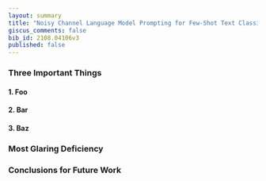 ```yaml
---
layout: summary
title: "Noisy Channel Language Model Prompting for Few-Shot Text Classification"
giscus_comments: false
bib_id: 2108.04106v3
published: false
---
```


### Three Important Things

#### 1. Foo

#### 2. Bar

#### 3. Baz

### Most Glaring Deficiency

### Conclusions for Future Work
